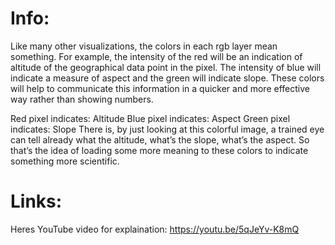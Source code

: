 # Info:
Like many other visualizations, the colors in each rgb layer mean something. 
For example, the intensity of the red will be an indication of altitude of the geographical data point in the pixel. 
The intensity of blue will indicate a measure of aspect and the green will indicate slope. 
These colors will help to communicate this information in a quicker and more effective way rather than showing numbers.

Red pixel indicates: Altitude
Blue pixel indicates: Aspect
Green pixel indicates: Slope
There is, by just looking at this colorful image, a trained eye can tell already what the altitude, what’s the slope, what’s the aspect. 
So that’s the idea of loading some more meaning to these colors to indicate something more scientific.

# Links:
Heres YouTube video for explaination:
https://youtu.be/5qJeYv-K8mQ
